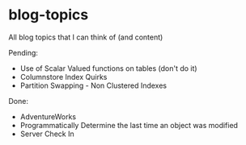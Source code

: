 blog-topics
===========

All blog topics that I can think of (and content)

Pending:
 - Use of Scalar Valued functions on tables (don't do it)
 - Columnstore Index Quirks
 - Partition Swapping - Non Clustered Indexes

Done:
 - AdventureWorks
 - Programmatically Determine the last time an object was modified
 - Server Check In